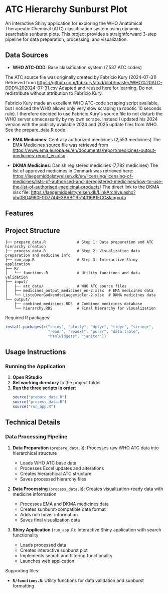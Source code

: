 # ATC Hierarchy Sunburst Plot

An interactive Shiny application for exploring the WHO Anatomical Therapeutic Chemical (ATC) classification system using dynamic, searchable sunburst plots. This project provides a straightforward 3-step pipeline for data preparation, processing, and visualization.

## Data Sources

- **WHO ATC-DDD**: Base classification system (7,537 ATC codes)

The ATC source file was originally created by Fabrício Kury (2024-07-31) 
Retrieved from https://github.com/fabkury/atcd/blob/master/WHO%20ATC-DDD%202024-07-31.csv
Adapted and reused here for learning. Do not redistribute without attribution to Fabrício Kury. 

Fabricio Kury made an excellent WHO ATC-code scraping script available, but I noticed the WHO allows only very slow scraping (a robotic 10 seconds rule). I therefore decided to use Fabricio Kury's source file to not disturb the WHO server unnecessarily by my own scrape. Instead I updated his 2024 version with the publicly available 2024 and 2025 update files from WHO. See the prepare_data.R code.

- **EMA Medicines**: Centrally authorized medicines (2,553 medicines)
The EMA Medicines source file was retrieved from https://www.ema.europa.eu/en/documents/report/medicines-output-medicines-report_en.xlsx

- **DKMA Medicines**: Danish registered medicines (7,782 medicines)
The list of approved medicines in Denmark was retrieved here: https://laegemiddelstyrelsen.dk/en/licensing/licensing-of-medicines/lists-of-authorised-and-deregistered-medicines/how-to-use-the-list-of-authorised-medicinal-products/ 
The direct link to the DKMA xlsx file:
 https://laegemiddelstyrelsen.dk/LinkArchive.ashx?id=0BD4960F0D7744E3BABC951431681ECC&lang=da

## Features


## Project Structure

```
├── prepare_data.R              # Step 1: Data preparation and ATC hierarchy creation
├── process_data.R              # Step 2: Visualization data preparation and medicine info
├── run_app.R                   # Step 3: Interactive Shiny application
├── R/
│   └── functions.R             # Utility functions and data validation
├── input/
│   ├── atc_data/               # WHO ATC source files
│   ├── medicines_output_medicines_en-2.xlsx  # EMA medicines data
│   └── ListeOverGodkendteLaegemidler-2.xlsx  # DKMA medicines data
└── output/
    ├── combined_medicines.RDS  # Combined medicines database
    └── hierarchy.RDS           # Final hierarchy for visualization
```


Required R packages:
```r
install.packages(c("shiny", "plotly", "dplyr", "tidyr", "stringr", 
                   "readr", "readxl", "purrr", "data.table", 
                   "htmlwidgets", "janitor"))
```

## Usage Instructions

### Running the Application

1. **Open RStudio**
2. **Set working directory** to the project folder
3. **Run the three scripts in order**:
   ```r
   source("prepare_data.R")
   source("process_data.R") 
   source("run_app.R")
   ```

## Technical Details

### Data Processing Pipeline

1. **Data Preparation** (`prepare_data.R`):
Processes raw WHO ATC data into hierarchical structure
   - Loads WHO ATC base data
   - Processes Excel updates and alterations
   - Creates hierarchical ATC structure
   - Saves processed hierarchy files

2. **Data Processing** (`process_data.R`):
Creates visualization-ready data with medicine information
   - Processes EMA and DKMA medicines data
   - Creates sunburst-compatible data format
   - Adds rich hover information
   - Saves final visualization data

3. **Shiny Application** (`run_app.R`):
Interactive Shiny application with search functionality
   - Loads processed data
   - Creates interactive sunburst plot
   - Implements search and filtering functionality
   - Launches web application

Supporting files:
- **`R/functions.R`**: Utility functions for data validation and sunburst formatting
